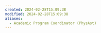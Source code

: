 ```yaml
---
created: 2024-02-28T15:09:38
modified: 2024-02-28T15:09:38
aliases:
  - Academic Program Coordinator (PhysAst)
---
```


